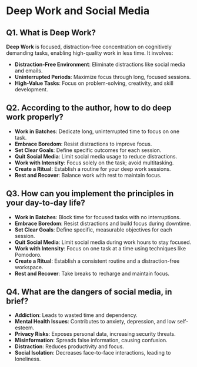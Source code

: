 # Deep Work and Social Media

## Q1. What is Deep Work?

**Deep Work** is focused, distraction-free concentration on cognitively demanding tasks, enabling high-quality work in less time. It involves:
- **Distraction-Free Environment**: Eliminate distractions like social media and emails.
- **Uninterrupted Periods**: Maximize focus through long, focused sessions.
- **High-Value Tasks**: Focus on problem-solving, creativity, and skill development.

## Q2. According to the author, how to do deep work properly?
- **Work in Batches**: Dedicate long, uninterrupted time to focus on one task.
- **Embrace Boredom**: Resist distractions to improve focus.
- **Set Clear Goals**: Define specific outcomes for each session.
- **Quit Social Media**: Limit social media usage to reduce distractions.
- **Work with Intensity**: Focus solely on the task; avoid multitasking.
- **Create a Ritual**: Establish a routine for your deep work sessions.
- **Rest and Recover**: Balance work with rest to maintain focus.

## Q3. How can you implement the principles in your day-to-day life?
- **Work in Batches**: Block time for focused tasks with no interruptions.
- **Embrace Boredom**: Resist distractions and build focus during downtime.
- **Set Clear Goals**: Define specific, measurable objectives for each session.
- **Quit Social Media**: Limit social media during work hours to stay focused.
- **Work with Intensity**: Focus on one task at a time using techniques like Pomodoro.
- **Create a Ritual**: Establish a consistent routine and a distraction-free workspace.
- **Rest and Recover**: Take breaks to recharge and maintain focus.

## Q4. What are the dangers of social media, in brief?
- **Addiction**: Leads to wasted time and dependency.
- **Mental Health Issues**: Contributes to anxiety, depression, and low self-esteem.
- **Privacy Risks**: Exposes personal data, increasing security threats.
- **Misinformation**: Spreads false information, causing confusion.
- **Distraction**: Reduces productivity and focus.
- **Social Isolation**: Decreases face-to-face interactions, leading to loneliness.

